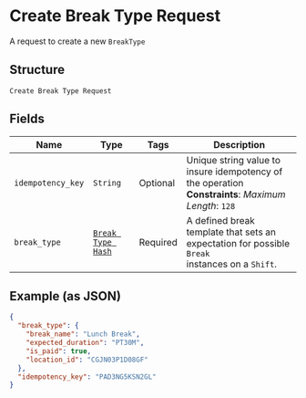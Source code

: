 
# Create Break Type Request

A request to create a new `BreakType`

## Structure

`Create Break Type Request`

## Fields

| Name | Type | Tags | Description |
|  --- | --- | --- | --- |
| `idempotency_key` | `String` | Optional | Unique string value to insure idempotency of the operation<br>**Constraints**: *Maximum Length*: `128` |
| `break_type` | [`Break Type Hash`](/doc/models/break-type.md) | Required | A defined break template that sets an expectation for possible `Break`<br>instances on a `Shift`. |

## Example (as JSON)

```json
{
  "break_type": {
    "break_name": "Lunch Break",
    "expected_duration": "PT30M",
    "is_paid": true,
    "location_id": "CGJN03P1D08GF"
  },
  "idempotency_key": "PAD3NG5KSN2GL"
}
```

